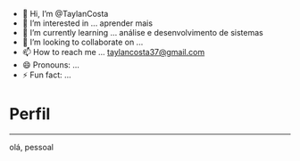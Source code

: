 - 👋 Hi, I’m @TaylanCosta
- 👀 I’m interested in ... aprender mais
- 🌱 I’m currently learning ... análise e desenvolvimento de sistemas
- 💞️ I’m looking to collaborate on ... 
- 📫 How to reach me ... taylancosta37@gmail.com
- 😄 Pronouns: ...
- ⚡ Fun fact: ...

<!---
TaylanCosta/TaylanCosta is a ✨ special ✨ repository because its `README.md` (this file) appears on your GitHub profile.
You can click the Preview link to take a look at your changes.
--->
<h1>Perfil</h1>
<hr>
<p>olá, pessoal</p>

